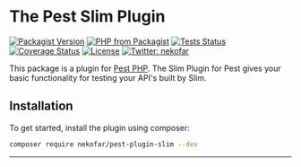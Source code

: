 # The Pest Slim Plugin

[![Packagist Version][icon-packagist]][link-packagist]
[![PHP from Packagist][icon-php-version]][link-packagist]
[![Tests Status][icon-workflow]][link-workflow]
[![Coverage Status][icon-coverage]][link-coverage]
[![License][icon-license]][link-license]
[![Twitter: nekofar][icon-twitter]][link-twitter]

This package is a plugin for [Pest PHP](https://pestphp.com).
The Slim Plugin for Pest gives your basic functionality for testing your API's built by Slim.

## Installation

To get started, install the plugin using composer:

```bash
composer require nekofar/pest-plugin-slim --dev
```

---
[icon-packagist]: https://img.shields.io/packagist/v/nekofar/pest-plugin-slim.svg
[icon-php-version]: https://img.shields.io/packagist/php-v/nekofar/pest-plugin-slim.svg
[icon-twitter]: https://img.shields.io/twitter/follow/nekofar.svg?style=flat
[icon-coverage]: https://codecov.io/gh/nekofar/pest-plugin-slim/graph/badge.svg
[icon-license]: https://img.shields.io/github/license/nekofar/pest-plugin-slim.svg
[icon-workflow]: https://img.shields.io/github/workflow/status/nekofar/pest-plugin-slim/Tests

[link-packagist]: https://packagist.org/packages/nekofar/pest-plugin-slim
[link-twitter]: https://twitter.com/nekofar
[link-coverage]: https://codecov.io/gh/nekofar/pest-plugin-slim
[link-license]: https://github.com/nekofar/pest-plugin-slim/blob/master/LICENSE.md
[link-workflow]: https://github.com/nekofar/pest-plugin-slim/actions/workflows/tests.yml
